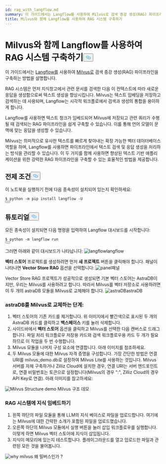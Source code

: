```yaml
---
id: rag_with_langflow.md
summary: 이 가이드에서는 Langflow를 사용하여 Milvus로 검색 증강 생성(RAG) 파이프라인을 구축하는 방법을 설명합니다.
title: Milvus와 함께 Langflow를 사용하여 RAG 시스템 구축하기
---
```

<h1 id="Building-a-RAG-System-Using-Langflow-with-Milvus" class="common-anchor-header">Milvus와 함께 Langflow를 사용하여 RAG 시스템 구축하기<button data-href="#Building-a-RAG-System-Using-Langflow-with-Milvus" class="anchor-icon" translate="no">
      <svg translate="no"
        aria-hidden="true"
        focusable="false"
        height="20"
        version="1.1"
        viewBox="0 0 16 16"
        width="16"
      >
        <path
          fill="#0092E4"
          fill-rule="evenodd"
          d="M4 9h1v1H4c-1.5 0-3-1.69-3-3.5S2.55 3 4 3h4c1.45 0 3 1.69 3 3.5 0 1.41-.91 2.72-2 3.25V8.59c.58-.45 1-1.27 1-2.09C10 5.22 8.98 4 8 4H4c-.98 0-2 1.22-2 2.5S3 9 4 9zm9-3h-1v1h1c1 0 2 1.22 2 2.5S13.98 12 13 12H9c-.98 0-2-1.22-2-2.5 0-.83.42-1.64 1-2.09V6.25c-1.09.53-2 1.84-2 3.25C6 11.31 7.55 13 9 13h4c1.45 0 3-1.69 3-3.5S14.5 6 13 6z"
        ></path>
      </svg>
    </button></h1><p>이 가이드에서는 <a href="https://www.langflow.org/">Langflow를</a> 사용하여 <a href="https://milvus.io/">Milvus로</a> 검색 증강 생성(RAG) 파이프라인을 구축하는 방법을 설명합니다.</p>
<p>RAG 시스템은 먼저 지식창고에서 관련 문서를 검색한 다음 이 컨텍스트에 따라 새로운 응답을 생성함으로써 텍스트 생성을 향상시킵니다. Milvus는 텍스트 임베딩을 저장하고 검색하는 데 사용되며, Langflow는 시각적 워크플로에서 검색과 생성의 통합을 용이하게 합니다.</p>
<p>Langflow를 사용하면 텍스트 청크가 임베드되어 Milvus에 저장되고 관련 쿼리가 수행될 때 검색되는 RAG 파이프라인을 쉽게 구축할 수 있습니다. 이를 통해 언어 모델이 문맥에 맞는 응답을 생성할 수 있습니다.</p>
<p>Milvus는 의미적으로 유사한 텍스트를 빠르게 찾아내는 확장 가능한 벡터 데이터베이스 역할을 하며, Langflow를 사용하면 파이프라인에서 텍스트 검색 및 응답 생성을 처리하는 방식을 관리할 수 있습니다. 이 두 가지를 함께 사용하면 향상된 텍스트 기반 애플리케이션을 위한 강력한 RAG 파이프라인을 구축할 수 있는 효율적인 방법을 제공합니다.</p>
<h2 id="Prerequisites" class="common-anchor-header">전제 조건<button data-href="#Prerequisites" class="anchor-icon" translate="no">
      <svg translate="no"
        aria-hidden="true"
        focusable="false"
        height="20"
        version="1.1"
        viewBox="0 0 16 16"
        width="16"
      >
        <path
          fill="#0092E4"
          fill-rule="evenodd"
          d="M4 9h1v1H4c-1.5 0-3-1.69-3-3.5S2.55 3 4 3h4c1.45 0 3 1.69 3 3.5 0 1.41-.91 2.72-2 3.25V8.59c.58-.45 1-1.27 1-2.09C10 5.22 8.98 4 8 4H4c-.98 0-2 1.22-2 2.5S3 9 4 9zm9-3h-1v1h1c1 0 2 1.22 2 2.5S13.98 12 13 12H9c-.98 0-2-1.22-2-2.5 0-.83.42-1.64 1-2.09V6.25c-1.09.53-2 1.84-2 3.25C6 11.31 7.55 13 9 13h4c1.45 0 3-1.69 3-3.5S14.5 6 13 6z"
        ></path>
      </svg>
    </button></h2><p>이 노트북을 실행하기 전에 다음 종속성이 설치되어 있는지 확인하세요:</p>
<pre><code translate="no" class="language-shell">$ python -m pip install langflow -U
<button class="copy-code-btn"></button></code></pre>
<h2 id="Tutorial" class="common-anchor-header">튜토리얼<button data-href="#Tutorial" class="anchor-icon" translate="no">
      <svg translate="no"
        aria-hidden="true"
        focusable="false"
        height="20"
        version="1.1"
        viewBox="0 0 16 16"
        width="16"
      >
        <path
          fill="#0092E4"
          fill-rule="evenodd"
          d="M4 9h1v1H4c-1.5 0-3-1.69-3-3.5S2.55 3 4 3h4c1.45 0 3 1.69 3 3.5 0 1.41-.91 2.72-2 3.25V8.59c.58-.45 1-1.27 1-2.09C10 5.22 8.98 4 8 4H4c-.98 0-2 1.22-2 2.5S3 9 4 9zm9-3h-1v1h1c1 0 2 1.22 2 2.5S13.98 12 13 12H9c-.98 0-2-1.22-2-2.5 0-.83.42-1.64 1-2.09V6.25c-1.09.53-2 1.84-2 3.25C6 11.31 7.55 13 9 13h4c1.45 0 3-1.69 3-3.5S14.5 6 13 6z"
        ></path>
      </svg>
    </button></h2><p>모든 종속성이 설치되면 다음 명령을 입력하여 Langflow 대시보드를 시작합니다:</p>
<pre><code translate="no" class="language-shell">$ python -m langflow run
<button class="copy-code-btn"></button></code></pre>
<p>그러면 아래와 같이 대시보드가 나타납니다: <span class="img-wrapper"> <img translate="no" src="/docs/v2.5.x/assets/langflow_dashboard_start.png" alt="langflow" class="doc-image" id="langflow" /><span>langflow</span> </span></p>
<p><strong>벡터 스토어</strong> 프로젝트를 생성하려면 먼저 <strong>새 프로젝트</strong> 버튼을 클릭해야 합니다. 패널이 나타나면 <strong>Vector Store RAG</strong> 옵션을 선택합니다: <span class="img-wrapper"> <img translate="no" src="/docs/v2.5.x/assets/langflow_dashboard_new_project.png" alt="panel" class="doc-image" id="panel" /><span>패널</span> </span></p>
<p>Vector Store RAG 프로젝트가 성공적으로 생성되면 기본 벡터 스토어는 AstraDB이지만, 우리는 Milvus를 사용하려고 합니다. 따라서 Milvus를 벡터 저장소로 사용하려면 이 두 개의 astraDB 모듈을 Milvus로 교체해야 합니다. <span class="img-wrapper"> <img translate="no" src="/docs/v2.5.x/assets/langflow_default_structure.png" alt="astraDB" class="doc-image" id="astradb" /><span>astraDB</span> </span></p>
<h3 id="Steps-to-replace-astraDB-with-Milvus" class="common-anchor-header">astraDB를 Milvus로 교체하는 단계:</h3><ol>
<li>벡터 스토어의 기존 카드를 제거합니다. 위 이미지에서 빨간색으로 표시된 두 개의 AstraDB 카드를 클릭하고 <strong>백스페이스</strong> 키를 눌러 삭제합니다.</li>
<li>사이드바에서 <strong>벡터 스토어</strong> 옵션을 클릭하고 Milvus를 선택한 다음 캔버스로 드래그합니다. 파일 처리 워크플로우 저장용 카드와 검색 워크플로우용 카드 두 개가 필요하므로 이 작업을 두 번 수행합니다.</li>
<li>Milvus 모듈을 나머지 구성 요소에 연결합니다. 아래 이미지를 참조하세요.</li>
<li>두 Milvus 모듈에 대한 Milvus 자격 증명을 구성합니다. 가장 간단한 방법은 연결 URI를 milvus_demo.db로 설정하여 Milvus Lite를 사용하는 것입니다. Milvus 서버를 자체 구축하거나 Zilliz Cloud에 설치한 경우, 연결 URI는 서버 엔드포인트로, 연결 비밀번호는 토큰으로 설정합니다(Milvus의 경우 &quot;<username>:<password>&quot;, Zilliz Cloud의 경우 API Key로 연결). 아래 이미지를 참고하세요:</li>
</ol>
<p>
  
   <span class="img-wrapper"> <img translate="no" src="/docs/v2.5.x/assets/langflow_milvus_structure.png" alt="Milvus Structure demo" class="doc-image" id="milvus-structure-demo" />
   </span> <span class="img-wrapper"> <span>Milvus 구조 데모</span> </span></p>
<h3 id="Embed-knowledge-into-the-RAG-system" class="common-anchor-header">RAG 시스템에 지식 임베드하기</h3><ol>
<li>왼쪽 하단의 파일 모듈을 통해 LLM의 지식 베이스로 파일을 업로드합니다. 여기에는 Milvus에 대한 간략한 소개가 포함된 파일을 업로드했습니다.</li>
<li>오른쪽 하단의 Milvus 모듈에서 실행 버튼을 눌러 삽입 워크플로우를 실행합니다. 이렇게 하면 Milvus 벡터 스토어에 지식이 삽입됩니다.</li>
<li>지식이 메모리에 있는지 테스트합니다. 플레이그라운드를 열고 업로드한 파일과 관련된 모든 것을 물어봅니다.</li>
</ol>
<p>
  
   <span class="img-wrapper"> <img translate="no" src="/docs/v2.5.x/assets/langflow_why_milvus.png" alt="why milvus" class="doc-image" id="why-milvus" />
   </span> <span class="img-wrapper"> <span>왜 밀버스인가</span> </span>?</p>
